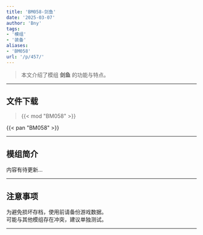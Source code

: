 ```yaml
---
title: 'BM058-剑鱼'
date: '2025-03-07'
author: 'Bny'
tags:
- '模组'
- '装备'
aliases:
- 'BM058'
url: '/p/457/'
---
```


> 本文介绍了模组 **剑鱼** 的功能与特点。

---

## 文件下载  

> {{< mod "BM058" >}}  

{{< pan "BM058" >}}  

---

## 模组简介

>  
内容有待更新...  

---

## 注意事项

>  
为避免损坏存档，使用前请备份游戏数据。  
可能与其他模组存在冲突，建议单独测试。  

---

